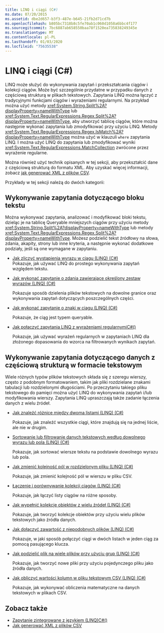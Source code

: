 ```yaml
---
title: LINQ i ciągi (C#)
ms.date: 07/20/2015
ms.assetid: dbe2d657-b3f3-487e-b645-21fb2d71cd7b
ms.openlocfilehash: b805bc7318b8c5fe70ab1c060d1058a6bbc4f177
ms.sourcegitcommit: 7bc6887ab658550baa78f1520ea735838249345e
ms.translationtype: MT
ms.contentlocale: pl-PL
ms.lasthandoff: 01/03/2020
ms.locfileid: "75635538"
---
```

# <a name="linq-and-strings-c"></a>LINQ i ciągi (C#)

LINQ może służyć do wykonywania zapytań i przekształcania ciągów i kolekcji ciągów. Może być szczególnie przydatne w przypadku danych z częściową strukturą w plikach tekstowych. Zapytania LINQ można łączyć z tradycyjnymi funkcjami ciągów i wyrażeniami regularnymi. Na przykład można użyć metody <xref:System.String.Split%2A?displayProperty=nameWithType> lub <xref:System.Text.RegularExpressions.Regex.Split%2A?displayProperty=nameWithType>, aby utworzyć tablicę ciągów, które można następnie wykonać zapytania lub zmodyfikować przy użyciu LINQ. Metody <xref:System.Text.RegularExpressions.Regex.IsMatch%2A?displayProperty=nameWithType> można użyć w klauzuli `where` zapytania LINQ. I można użyć LINQ do zapytania lub zmodyfikować wyniki <xref:System.Text.RegularExpressions.MatchCollection> zwrócone przez wyrażenie regularne.

Można również użyć technik opisanych w tej sekcji, aby przekształcić dane z częściową strukturą do formatu XML. Aby uzyskać więcej informacji, zobacz [jak generować XML z plików CSV](how-to-generate-xml-from-csv-files.md).

Przykłady w tej sekcji należą do dwóch kategorii:

## <a name="querying-a-block-of-text"></a>Wykonywanie zapytania dotyczącego bloku tekstu

Można wykonywać zapytania, analizować i modyfikować bloki tekstu, dzieląc je na tablicę Queryable mniejszych ciągów przy użyciu metody <xref:System.String.Split%2A?displayProperty=nameWithType> lub metody <xref:System.Text.RegularExpressions.Regex.Split%2A?displayProperty=nameWithType>. Możesz podzielić tekst źródłowy na słowa, zdania, akapity, strony lub inne kryteria, a następnie wykonać dodatkowe podziały, jeśli są one wymagane w zapytaniu.

- [Jak zliczyć wystąpienia wyrazu w ciągu (LINQ) (C#)](how-to-count-occurrences-of-a-word-in-a-string-linq.md)  
  Pokazuje, jak używać LINQ do prostego wykonywania zapytań względem tekstu.

- [Jak wykonać zapytanie o zdania zawierające określony zestaw wyrazów (LINQ) (C#)](how-to-query-for-sentences-that-contain-a-specified-set-of-words-linq.md)

  Pokazuje sposób dzielenia plików tekstowych na dowolne granice oraz wykonywania zapytań dotyczących poszczególnych części.

- [Jak wykonać zapytanie o znaki w ciągu (LINQ) (C#)](how-to-query-for-characters-in-a-string-linq.md)

  Pokazuje, że ciąg jest typem queryable.

- [Jak połączyć zapytania LINQ z wyrażeniami regularnymiC#()](how-to-combine-linq-queries-with-regular-expressions.md)

  Pokazuje, jak używać wyrażeń regularnych w zapytaniach LINQ dla złożonego dopasowania do wzorca na filtrowanych wynikach zapytań.

## <a name="querying-semi-structured-data-in-text-format"></a>Wykonywanie zapytania dotyczącego danych z częściową strukturą w formacie tekstowym

Wiele różnych typów plików tekstowych składa się z szeregu wierszy, często z podobnym formatowaniem, takim jak pliki rozdzielane znakami tabulacji lub rozdzielonymi długościami. Po przeczytaniu takiego pliku tekstowego do pamięci można użyć LINQ do wykonywania zapytań i/lub modyfikowania wierszy. Zapytania LINQ upraszczają także zadanie łączenia danych z wielu źródeł.

- [Jak znaleźć różnice między dwoma listami (LINQ) (C#)](how-to-find-the-set-difference-between-two-lists-linq.md)

  Pokazuje, jak znaleźć wszystkie ciągi, które znajdują się na jednej liście, ale nie w drugim.

- [Sortowanie lub filtrowanie danych tekstowych według dowolnego wyrazu lub pola (LINQ) (C#)](how-to-sort-or-filter-text-data-by-any-word-or-field-linq.md)

  Pokazuje, jak sortować wiersze tekstu na podstawie dowolnego wyrazu lub pola.

- [Jak zmienić kolejność pól w rozdzielonym pliku (LINQ) (C#)](how-to-reorder-the-fields-of-a-delimited-file-linq.md)

  Pokazuje, jak zmienić kolejność pól w wierszu w pliku CSV.

- [Łączenie i porównywanie kolekcji ciągów (LINQ) (C#)](how-to-combine-and-compare-string-collections-linq.md)

  Pokazuje, jak łączyć listy ciągów na różne sposoby.

- [Jak wypełnić kolekcje obiektów z wielu źródeł (LINQ) (C#)](how-to-populate-object-collections-from-multiple-sources-linq.md)

  Pokazuje, jak tworzyć kolekcje obiektów przy użyciu wielu plików tekstowych jako źródła danych.

- [Jak dołączyć zawartość z niepodobnych plików (LINQ) (C#)](how-to-join-content-from-dissimilar-files-linq.md)
  
  Pokazuje, w jaki sposób połączyć ciągi w dwóch listach w jeden ciąg za pomocą pasującego klucza.

- [Jak podzielić plik na wiele plików przy użyciu grup (LINQ) (C#)](how-to-split-a-file-into-many-files-by-using-groups-linq.md)
  
  Pokazuje, jak tworzyć nowe pliki przy użyciu pojedynczego pliku jako źródła danych.

- [Jak obliczyć wartości kolumn w pliku tekstowym CSV (LINQ) (C#)](how-to-compute-column-values-in-a-csv-text-file-linq.md)
  
  Pokazuje, jak wykonywać obliczenia matematyczne na danych tekstowych w plikach CSV.

## <a name="see-also"></a>Zobacz także

- [Zapytanie zintegrowane z językiem (LINQ)C#()](index.md)
- [Jak generować XML z plików CSV](how-to-generate-xml-from-csv-files.md)
